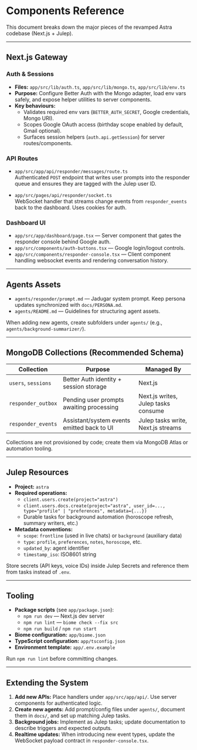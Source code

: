 # Components Reference

This document breaks down the major pieces of the revamped Astra codebase (Next.js + Julep).

---

## Next.js Gateway

### Auth & Sessions
- **Files:** `app/src/lib/auth.ts`, `app/src/lib/mongo.ts`, `app/src/lib/env.ts`
- **Purpose:** Configure Better Auth with the Mongo adapter, load env vars safely, and expose helper utilities to server components.
- **Key behaviours:**
  - Validates required env vars (`BETTER_AUTH_SECRET`, Google credentials, Mongo URI).
  - Scopes Google OAuth access (birthday scope enabled by default, Gmail optional).
  - Surfaces session helpers (`auth.api.getSession`) for server routes/components.

### API Routes
- `app/src/app/api/responder/messages/route.ts`  
  Authenticated `POST` endpoint that writes user prompts into the responder queue and ensures they are tagged with the Julep user ID.

- `app/src/pages/api/responder/socket.ts`  
  WebSocket handler that streams change events from `responder_events` back to the dashboard. Uses cookies for auth.

### Dashboard UI
- `app/src/app/dashboard/page.tsx` — Server component that gates the responder console behind Google auth.
- `app/src/components/auth-buttons.tsx` — Google login/logout controls.
- `app/src/components/responder-console.tsx` — Client component handling websocket events and rendering conversation history.

---

## Agents Assets

- `agents/responder/prompt.md` — Jadugar system prompt. Keep persona updates synchronized with `docs/PERSONA.md`.
- `agents/README.md` — Guidelines for structuring agent assets.

When adding new agents, create subfolders under `agents/` (e.g., `agents/background-summarizer/`).

---

## MongoDB Collections (Recommended Schema)

| Collection | Purpose | Managed By |
| --- | --- | --- |
| `users`, `sessions` | Better Auth identity + session storage | Next.js |
| `responder_outbox` | Pending user prompts awaiting processing | Next.js writes, Julep tasks consume |
| `responder_events` | Assistant/system events emitted back to UI | Julep tasks write, Next.js streams |

Collections are not provisioned by code; create them via MongoDB Atlas or automation tooling.

---

## Julep Resources

- **Project:** `astra`
- **Required operations:**
  - `client.users.create(project="astra")`
  - `client.users.docs.create(project="astra", user_id=..., type="profile" | "preferences", metadata={...})`
  - Durable tasks for background automation (horoscope refresh, summary writers, etc.)
- **Metadata conventions:**  
  - `scope`: `frontline` (used in live chats) or `background` (auxiliary data)  
  - `type`: `profile`, `preferences`, `notes`, `horoscope`, etc.  
  - `updated_by`: agent identifier  
  - `timestamp_iso`: ISO8601 string

Store secrets (API keys, voice IDs) inside Julep Secrets and reference them from tasks instead of `.env`.

---

## Tooling

- **Package scripts** (see `app/package.json`):
  - `npm run dev` — Next.js dev server
  - `npm run lint` — `biome check --fix src`
  - `npm run build` / `npm run start`
- **Biome configuration:** `app/biome.json`
- **TypeScript configuration:** `app/tsconfig.json`
- **Environment template:** `app/.env.example`

Run `npm run lint` before committing changes.

---

## Extending the System

1. **Add new APIs:** Place handlers under `app/src/app/api/`. Use server components for authenticated logic.
2. **Create new agents:** Add prompt/config files under `agents/`, document them in `docs/`, and set up matching Julep tasks.
3. **Background jobs:** Implement as Julep tasks; update documentation to describe triggers and expected outputs.
4. **Realtime updates:** When introducing new event types, update the WebSocket payload contract in `responder-console.tsx`.
